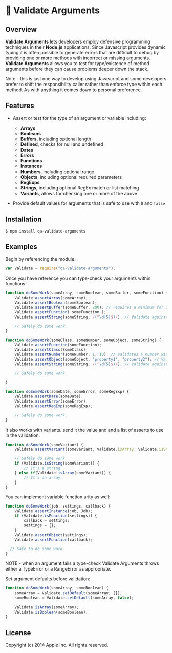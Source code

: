 #  Validate Arguments
## Overview
**Validate Arguments** lets developers employ defensive programming techniques in their **Node.js** applications. Since Javascript provides dynamic typing it is often possible to generate errors that are difficult to debug by providing one or more methods with incorrect or missing arguments. **Validate Arguments** allows you to test for type/existence of method arguments before they can cause problems deeper down the stack.

Note - this is just one way to develop using Javascript and some developers prefer to shift the responsibility caller rather than enforce type within each method. As with anything it comes down to personal preference.

## Features
 - Assert or test for the type of an argument or variable including:
 	- **Arrays**
 	- **Booleans**
 	- **Buffers**, including optional length
 	- **Defined**, checks for null and undefined
 	- **Dates**
 	- **Errors**
 	- **Functions**
 	- **Instances**
 	- **Numbers**, including optional range
 	- **Objects**, including optional required parameters
 	- **RegExps**
 	- **Strings**, including optional RegEx match or list matching
 	- **Variants**, allows for checking one or more of the above

 - Provide default values for arguments that is safe to use with ```0``` and ```false```

## Installation

	$ npm install qa-validate-arguments

## Examples

Begin by referencing the module:

```javascript
var Validate = require("qa-validate-arguments");
```

Once you have reference you can type-check your arguments within functions:

```javascript
function doSomeWork(someArray, someBoolean, someBuffer, someFunction) {
	Validate.assertArray(someArray);
	Validate.assertBoolean(someBoolean);
	Validate.assertBuffer(someBuffer, 200); // requires a minimum for 200 bytes
	Validate.assertFunction( someFunction );
	Validate.assertString(someString, /(^\d{5}$)/); // Validate against the regular expression.

    // Safely do some work.
}

function doSomeWork(someClass, someNumber, someObject, someString) {
	Validate.assertFunction(someFunction);
	Validate.assertClass(SomeClass);
	Validate.assertNumber(someNumber, 1, 10); // validates a number within range from 1 to 10.
	Validate.assertObject(someObject, "property1", "property2"); // Validates an object and the supplied properties.
	Validate.assertString(someString, /(^\d{5}$)/); // Validate against the regular expression.

    // Safely do some work.

}

function doSomeWork(someDate, someError, someRegExp) {
	Validate.assertDate(someDate);
	Validate.assertError(someError);
	Validate.assertRegExp(someRegExp);

	// Safely do some work.
}
```
It also works with variants. send it the value and and a list of asserts to use in the validation.
```javascript
function doSomeWork(someVariant) {
	Validate.assertVariant(someVariant, Validate.isArray, Validate.isString);

	// Safely do some work
    if (Validate.isString(someVariant)) {
    	// It's a string
    } else if(Validate.isArray(someVariant)) {
    	// It's an array.
    }
}
```
You can implement variable function arity as well:
```javascript
function doSomeWork(job, settings, callback) {
	Validate.assertInstance(job, Job);
  	if (Validate.isFunction(settings)) {
		callback = settings;
		settings = {};
    }
	Validate.assertObject(settings);
	Validate.assertFunction(callback);

  // Safe to do some work
}
```

NOTE - when an argument fails a type-check Validate Arguments throws either a TypeError or a RangeError as appropriate.

Set argument defaults before validation:

```javascript
function doSomeWork(someArray, someBoolean) {
	someArray = Validate.setDefault(someArray, []);
	someBoolean = Validate.setDefault(someArray, false);
    
	Validate.isArray(someArray);
	Validate.isBoolean(someBoolean);
}
```

## License

Copyright (c) 2014 Apple Inc. All rights reserved.

